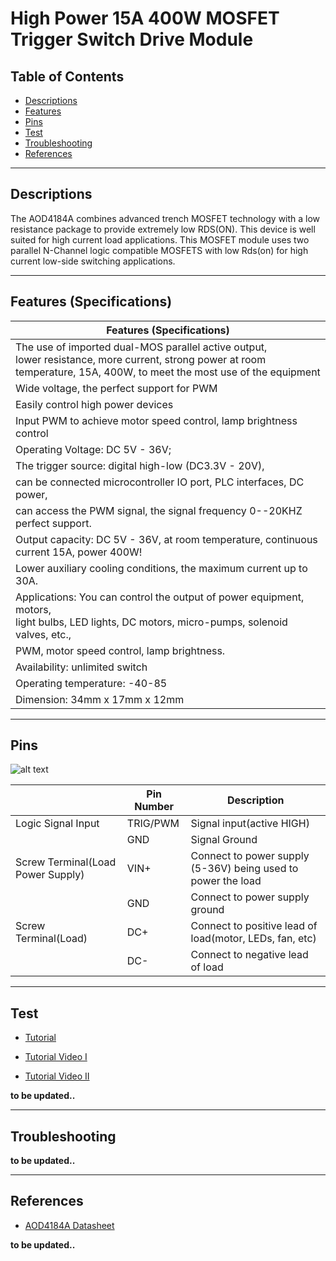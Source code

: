 # High Power 15A 400W MOSFET Trigger Switch Drive Module

## Table of Contents

-   [Descriptions](#descriptions)
-   [Features](#features)
-   [Pins](#pins)
-   [Test](#test)
-   [Troubleshooting](#troubleshooting)
-   [References](#references)

---

## Descriptions

The AOD4184A combines advanced trench MOSFET technology with a low resistance package to provide extremely low RDS(ON). This device is well suited for high current load applications.
This MOSFET module uses two parallel N-Channel logic compatible MOSFETS with low Rds(on) for high current low-side switching applications.

---

## Features (Specifications)

| Features (Specifications)                                                                                                                                                        |
| -------------------------------------------------------------------------------------------------------------------------------------------------------------------------------- |
| The use of imported dual-MOS parallel active output, <br> lower resistance, more current, strong power at room <br>temperature, 15A, 400W, to meet the most use of the equipment |
| Wide voltage, the perfect support for PWM                                                                                                                                        |
| Easily control high power devices                                                                                                                                                |
| Input PWM to achieve motor speed control, lamp brightness control                                                                                                                |
| Operating Voltage: DC 5V - 36V;                                                                                                                                                  |
| The trigger source: digital high-low (DC3.3V - 20V),                                                                                                                             |
| can be connected microcontroller IO port, PLC interfaces, DC power,                                                                                                              |
| can access the PWM signal, the signal frequency 0--20KHZ perfect support.                                                                                                        |
| Output capacity: DC 5V - 36V, at room temperature, continuous current 15A, power 400W!                                                                                           |
| Lower auxiliary cooling conditions, the maximum current up to 30A.                                                                                                               |
| Applications: You can control the output of power equipment, motors, <br>light bulbs, LED lights, DC motors, micro-pumps, solenoid valves, etc.,                                 |
| PWM, motor speed control, lamp brightness.                                                                                                                                       |
| Availability: unlimited switch                                                                                                                                                   |
| Operating temperature: -40-85                                                                                                                                                    |
| Dimension: 34mm x 17mm x 12mm                                                                                                                                                    |

---

## Pins

![alt text](https://bit.ly/3lUGLr8 'pinout')

|                                   | Pin Number | Description                                                  |
| --------------------------------- | ---------- | ------------------------------------------------------------ |
| Logic Signal Input                | TRIG/PWM   | Signal input(active HIGH)                                    |
|                                   | GND        | Signal Ground                                                |
| Screw Terminal(Load Power Supply) | VIN+       | Connect to power supply (5-36V) being used to power the load |
|                                   | GND        | Connect to power supply ground                               |
| Screw Terminal(Load)              | DC+        | Connect to positive lead of load(motor, LEDs, fan, etc)      |
|                                   | DC-        | Connect to negative lead of load                             |

---

## Test

-   [Tutorial](https://robojax.com/learn/arduino/?vid=robojax-e-Switch-AOD4184A)

-   [Tutorial Video I](https://youtu.be/tCJ2Q-CT6Q8)
-   [Tutorial Video II](https://youtu.be/ieaUl1jhDb0)

**to be updated..**

---

## Troubleshooting

**to be updated..**

---

## References

-   [AOD4184A Datasheet](https://bit.ly/3fkkJg7)

**to be updated..**

